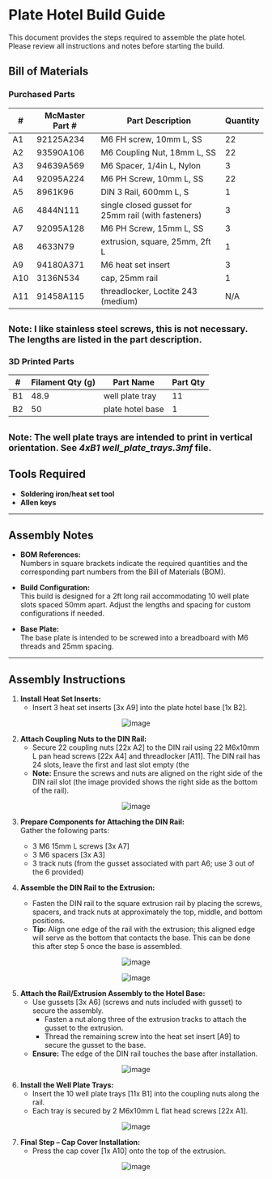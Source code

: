 # Plate Hotel Build Guide
This document provides the steps required to assemble the plate hotel. Please review all instructions and notes before starting the build.

## Bill of Materials
### Purchased Parts

| #   | McMaster Part # | Part Description                                       | Quantity |
|-----|-----------------|--------------------------------------------------------|----------|
| A1  | 92125A234       | M6 FH screw, 10mm L, SS                                | 22       |
| A2  | 93590A106       | M6 Coupling Nut, 18mm L, SS                            | 22       |
| A3  | 94639A569       | M6 Spacer, 1/4in L, Nylon                              | 3        |
| A4  | 92095A224       | M6 PH Screw, 10mm L, SS                                | 22       |
| A5  | 8961K96         | DIN 3 Rail, 600mm L, S                                 | 1        |
| A6  | 4844N111        | single closed gusset for 25mm rail (with fasteners)    | 3        |
| A7  | 92095A128       | M6 PH Screw, 15mm L, SS                                | 3        |
| A8  | 4633N79         | extrusion, square, 25mm, 2ft L                         | 1        |
| A9  | 94180A371       | M6 heat set insert                                     | 3        |
| A10 | 3136N534        | cap, 25mm rail                                         | 1        |
| A11 | 91458A115       | threadlocker, Loctite 243 (medium)                     | N/A      |

<sub>Note: I like stainless steel screws, this is not necessary. The lengths are listed in the part description.</sub>
---

### 3D Printed Parts

| #   | Filament Qty (g) | Part Name         | Part Qty |
|-----|------------------|-------------------|----------|
| B1  | 48.9             | well plate tray   | 11       |
| B2  | 50               | plate hotel base  | 1        |

<sub>Note: The well plate trays are intended to print in vertical orientation. See *4xB1 well_plate_trays.3mf* file.</sub>
---

## Tools Required

- **Soldering iron/heat set tool**
- **Allen keys**

---

## Assembly Notes

- **BOM References:**  
  Numbers in square brackets indicate the required quantities and the corresponding part numbers from the Bill of Materials (BOM).

- **Build Configuration:**  
  This build is designed for a 2ft long rail accommodating 10 well plate slots spaced 50mm apart. Adjust the lengths and spacing for custom configurations if needed.

- **Base Plate:**  
  The base plate is intended to be screwed into a breadboard with M6 threads and 25mm spacing.

---

## Assembly Instructions

1. **Install Heat Set Inserts:**  
   - Insert 3 heat set inserts [3x A9] into the plate hotel base [1x B2].
<p align="center">
  <img src="https://github.com/user-attachments/assets/3fc72c26-c34f-4ca5-bfcd-d9cfe42e25e2" alt="image">
</p>

2. **Attach Coupling Nuts to the DIN Rail:**  
   - Secure 22 coupling nuts [22x A2] to the DIN rail using 22 M6x10mm L pan head screws [22x A4] and threadlocker [A11].  The DIN rail has 24 slots, leave the first and last slot empty (the 
   - **Note:** Ensure the screws and nuts are aligned on the right side of the DIN rail slot (the image provided shows the right side as the bottom of the rail).
<p align="center">
  <img src="https://github.com/user-attachments/assets/da46f050-f562-44f0-b350-769fb6c2611d" alt="image">
</p>

3. **Prepare Components for Attaching the DIN Rail:**  
   Gather the following parts:
   - 3 M6 15mm L screws [3x A7]
   - 3 M6 spacers [3x A3]
   - 3 track nuts (from the gusset associated with part A6; use 3 out of the 6 provided)

4. **Assemble the DIN Rail to the Extrusion:**  
   - Fasten the DIN rail to the square extrusion rail by placing the screws, spacers, and track nuts at approximately the top, middle, and bottom positions.  
   - **Tip:** Align one edge of the rail with the extrusion; this aligned edge will serve as the bottom that contacts the base.  This can be done this after step 5 once the base is assembled.

<p align="center">
  <img src="https://github.com/user-attachments/assets/87c2e969-3b11-4472-a61e-a1f92b465d69" alt="image">
</p>
<p align="center">
  <img src="https://github.com/user-attachments/assets/6a47f600-ee72-447c-a47f-fd71f04df5e5" alt="image">
</p>

5. **Attach the Rail/Extrusion Assembly to the Hotel Base:**  
   - Use gussets [3x A6] (screws and nuts included with gusset) to secure the assembly.
     - Fasten a nut along three of the extrusion tracks to attach the gusset to the extrusion.
     - Thread the remaining screw into the heat set insert [A9] to secure the gusset to the base.
   - **Ensure:** The edge of the DIN rail touches the base after installation.

<p align="center">
  <img src="https://github.com/user-attachments/assets/f062ce9c-93af-4056-a731-3d6fe0445be6" alt="image">
</p>

6. **Install the Well Plate Trays:**  
   - Insert the 10 well plate trays [11x B1] into the coupling nuts along the rail.
   - Each tray is secured by 2 M6x10mm L flat head screws [22x A1].
<p align="center">
  <img src="https://github.com/user-attachments/assets/c01c202f-ba65-443a-8bdf-577b822e6212" alt="image">
</p>

7. **Final Step – Cap Cover Installation:**  
   - Press the cap cover [1x A10] onto the top of the extrusion.
  
<p align="center">
  <img src="https://github.com/user-attachments/assets/fa49c195-c32d-4c48-9f26-2c2c0baec829" alt="image">
</p>
